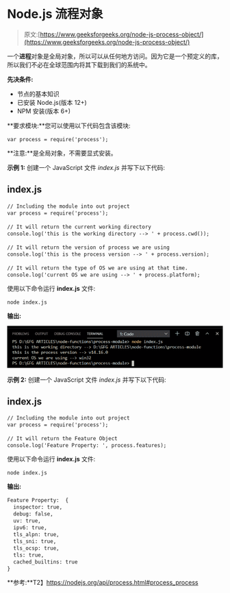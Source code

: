 # Node.js 流程对象

> 原文:[https://www.geeksforgeeks.org/node-js-process-object/](https://www.geeksforgeeks.org/node-js-process-object/)

一个**进程**对象是全局对象，所以可以从任何地方访问。因为它是一个预定义的库，所以我们不必在全球范围内将其下载到我们的系统中。

**先决条件:**

*   节点的基本知识
*   已安装 Node.js(版本 12+)
*   NPM 安装(版本 6+)

**要求模块:**您可以使用以下代码包含该模块:

```
var process = require('process');
```

**注意:**是全局对象，不需要显式安装。

**示例 1:** 创建一个 JavaScript 文件 *index.js* 并写下以下代码:

## index.js

```
// Including the module into out project
var process = require('process');

// It will return the current working directory
console.log('this is the working directory --> ' + process.cwd());

// It will return the version of process we are using
console.log('this is the process version --> ' + process.version);

// It will return the type of OS we are using at that time.
console.log('current OS we are using --> ' + process.platform);
```

使用以下命令运行 **index.js** 文件:

```
node index.js
```

**输出:**

![](img/d4e983d23c8493ff1fd4dd11b0376a72.png)

**示例 2:** 创建一个 JavaScript 文件 *index.js* 并写下以下代码:

## index.js

```
// Including the module into out project
var process = require('process');

// It will return the Feature Object
console.log('Feature Property: ', process.features);
```

使用以下命令运行 **index.js** 文件:

```
node index.js
```

**输出:**

```
Feature Property:  {   
  inspector: true,     
  debug: false,        
  uv: true,
  ipv6: true,
  tls_alpn: true,      
  tls_sni: true,       
  tls_ocsp: true,      
  tls: true,
  cached_builtins: true
}
```

**参考:**T2】https://nodejs.org/api/process.html#process_process